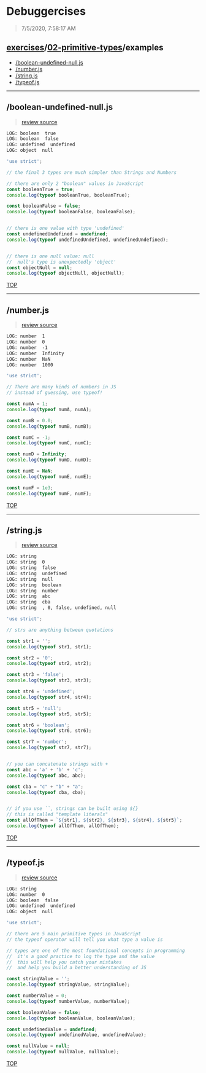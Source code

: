 # Debuggercises 

> 7/5/2020, 7:58:17 AM 

## [exercises](../../README.md)/[02-primitive-types](../README.md)/examples 

- [/boolean-undefined-null.js](#boolean-undefined-nulljs)  
- [/number.js](#numberjs)  
- [/string.js](#stringjs)  
- [/typeof.js](#typeofjs)  
---

## /boolean-undefined-null.js 

>  
>
> [review source](../../../exercises/02-primitive-types/examples/boolean-undefined-null.js)

```txt
LOG: boolean  true
LOG: boolean  false
LOG: undefined  undefined
LOG: object  null
```

```js
'use strict';

// the final 3 types are much simpler than Strings and Numbers

// there are only 2 "boolean" values in JavaScript
const booleanTrue = true;
console.log(typeof booleanTrue, booleanTrue);

const booleanFalse = false;
console.log(typeof booleanFalse, booleanFalse);


// there is one value with type 'undefined'
const undefinedUndefined = undefined;
console.log(typeof undefinedUndefined, undefinedUndefined);


// there is one null value: null
//  null's type is unexpectedly 'object'
const objectNull = null;
console.log(typeof objectNull, objectNull);

```

[TOP](#debuggercises)

---

## /number.js 

>  
>
> [review source](../../../exercises/02-primitive-types/examples/number.js)

```txt
LOG: number  1
LOG: number  0
LOG: number  -1
LOG: number  Infinity
LOG: number  NaN
LOG: number  1000
```

```js
'use strict';

// There are many kinds of numbers in JS
// instead of guessing, use typeof!

const numA = 1;
console.log(typeof numA, numA);

const numB = 0.0;
console.log(typeof numB, numB);

const numC = -1;
console.log(typeof numC, numC);

const numD = Infinity;
console.log(typeof numD, numD);

const numE = NaN;
console.log(typeof numE, numE);

const numF = 1e3;
console.log(typeof numF, numF);

```

[TOP](#debuggercises)

---

## /string.js 

>  
>
> [review source](../../../exercises/02-primitive-types/examples/string.js)

```txt
LOG: string  
LOG: string  0
LOG: string  false
LOG: string  undefined
LOG: string  null
LOG: string  boolean
LOG: string  number
LOG: string  abc
LOG: string  cba
LOG: string  , 0, false, undefined, null
```

```js
'use strict';

// strs are anything between quotations

const str1 = '';
console.log(typeof str1, str1);

const str2 = '0';
console.log(typeof str2, str2);

const str3 = 'false';
console.log(typeof str3, str3);

const str4 = 'undefined';
console.log(typeof str4, str4);

const str5 = 'null';
console.log(typeof str5, str5);

const str6 = 'boolean';
console.log(typeof str6, str6);

const str7 = 'number';
console.log(typeof str7, str7);


// you can concatenate strings with +
const abc = 'a' + 'b' + 'c';
console.log(typeof abc, abc);

const cba = "c" + "b" + "a";
console.log(typeof cba, cba);


// if you use ``, strings can be built using ${}
// this is called "template literals"
const allOfThem = `${str1}, ${str2}, ${str3}, ${str4}, ${str5}`;
console.log(typeof allOfThem, allOfThem);


```

[TOP](#debuggercises)

---

## /typeof.js 

>  
>
> [review source](../../../exercises/02-primitive-types/examples/typeof.js)

```txt
LOG: string  
LOG: number  0
LOG: boolean  false
LOG: undefined  undefined
LOG: object  null
```

```js
'use strict';

// there are 5 main primitive types in JavaScript
// the typeof operator will tell you what type a value is

// types are one of the most foundational concepts in programming
//  it's a good practice to log the type and the value
//  this will help you catch your mistakes
//  and help you build a better understanding of JS

const stringValue = '';
console.log(typeof stringValue, stringValue);

const numberValue = 0;
console.log(typeof numberValue, numberValue);

const booleanValue = false;
console.log(typeof booleanValue, booleanValue);

const undefinedValue = undefined;
console.log(typeof undefinedValue, undefinedValue);

const nullValue = null;
console.log(typeof nullValue, nullValue);

```

[TOP](#debuggercises)

